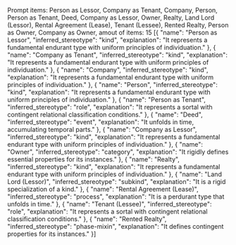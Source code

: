 Prompt items: 
Person as Lessor, Company as Tenant, Company, Person, Person as Tenant, Deed, Company as Lessor, Owner, Realty, Land Lord (Lessor), Rental Agreement (Lease), Tenant (Lessee), Rented Realty, Person as Owner, Company as Owner, 
amout of items: 15
 [{
    "name": "Person as Lessor",
    "inferred_stereotype": "kind",
    "explanation": "It represents a fundamental endurant type with uniform principles of individuation."
},
{
    "name": "Company as Tenant",
    "inferred_stereotype": "kind",
    "explanation": "It represents a fundamental endurant type with uniform principles of individuation."
},
{
    "name": "Company",
    "inferred_stereotype": "kind",
    "explanation": "It represents a fundamental endurant type with uniform principles of individuation."
},
{
    "name": "Person",
    "inferred_stereotype": "kind",
    "explanation": "It represents a fundamental endurant type with uniform principles of individuation."
},
{
    "name": "Person as Tenant",
    "inferred_stereotype": "role",
    "explanation": "It represents a sortal with contingent relational classification conditions."
},
{
    "name": "Deed",
    "inferred_stereotype": "event",
    "explanation": "It unfolds in time, accumulating temporal parts."
},
{
    "name": "Company as Lessor",
    "inferred_stereotype": "kind",
    "explanation": "It represents a fundamental endurant type with uniform principles of individuation."
},
{
    "name": "Owner",
    "inferred_stereotype": "category",
    "explanation": "It rigidly defines essential properties for its instances."
},
{
    "name": "Realty",
    "inferred_stereotype": "kind",
    "explanation": "It represents a fundamental endurant type with uniform principles of individuation."
},
{
    "name": "Land Lord (Lessor)",
    "inferred_stereotype": "subkind",
    "explanation": "It is a rigid specialization of a kind."
},
{
    "name": "Rental Agreement (Lease)",
    "inferred_stereotype": "process",
    "explanation": "It is a perdurant type that unfolds in time."
},
{
    "name": "Tenant (Lessee)",
    "inferred_stereotype": "role",
    "explanation": "It represents a sortal with contingent relational classification conditions."
},
{
    "name": "Rented Realty",
    "inferred_stereotype": "phase-mixin",
    "explanation": "It defines contingent properties for its instances."
}]
